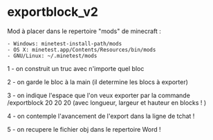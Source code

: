 # exportblock_v2
Mod à placer dans le repertoire "mods" de minecraft :


    - Windows: minetest-install-path/mods
    - OS X: minetest.app/Contents/Resources/bin/mods
    - GNU/Linux: ~/.minetest/mods


1 - on construit un truc avec n'importe quel bloc

2 - on garde le bloc à la main (il determine les blocs à exporter)

3 - on indique l'espace que l'on veux exporter par la commande /exportblock 20 20 20 (avec longueur, largeur et hauteur en blocks ! )

4 - on contemple l'avancement de l'export dans la ligne de tchat !

5 - on recupere le fichier obj dans le repertoire Word !
